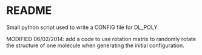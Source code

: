 README
====================================

Small python script used to write a CONFIG file for DL_POLY.

MODIFIED 06/02/2014: add a code to use rotation matrix to randomly rotate the structure of one molecule when generating the initial configuration.
